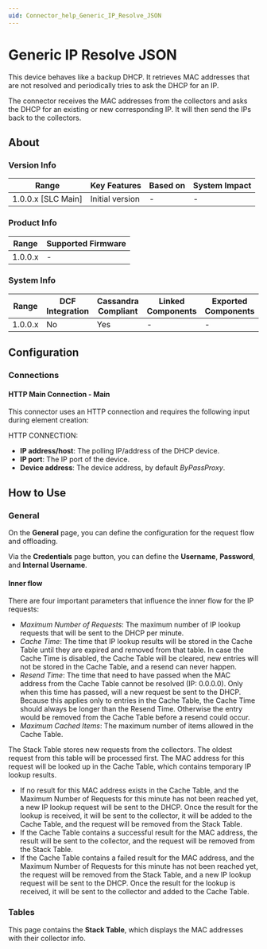 ```yaml
---
uid: Connector_help_Generic_IP_Resolve_JSON
---
```


# Generic IP Resolve JSON

This device behaves like a backup DHCP. It retrieves MAC addresses that are not resolved and periodically tries to ask the DHCP for an IP.

The connector receives the MAC addresses from the collectors and asks the DHCP for an existing or new corresponding IP. It will then send the IPs back to the collectors.

## About

### Version Info

| **Range**            | **Key Features** | **Based on** | **System Impact** |
|----------------------|------------------|--------------|-------------------|
| 1.0.0.x \[SLC Main\] | Initial version  | \-           | \-                |

### Product Info

| **Range** | **Supported Firmware** |
|-----------|------------------------|
| 1.0.0.x   | \-                     |

### System Info

| **Range** | **DCF Integration** | **Cassandra Compliant** | **Linked Components** | **Exported Components** |
|-----------|---------------------|-------------------------|-----------------------|-------------------------|
| 1.0.0.x   | No                  | Yes                     | \-                    | \-                      |

## Configuration

### Connections

#### HTTP Main Connection - Main

This connector uses an HTTP connection and requires the following input during element creation:

HTTP CONNECTION:

- **IP address/host**: The polling IP/address of the DHCP device.
- **IP port**: The IP port of the device.
- **Device address**: The device address, by default *ByPassProxy*.

## How to Use

### General

On the **General** page, you can define the configuration for the request flow and offloading.

Via the **Credentials** page button, you can define the **Username**, **Password**, and **Internal Username**.

#### Inner flow

There are four important parameters that influence the inner flow for the IP requests:

- *Maximum Number of Requests*: The maximum number of IP lookup requests that will be sent to the DHCP per minute.
- *Cache Time*: The time that IP lookup results will be stored in the Cache Table until they are expired and removed from that table. In case the Cache Time is disabled, the Cache Table will be cleared, new entries will not be stored in the Cache Table, and a resend can never happen.
- *Resend Time*: The time that need to have passed when the MAC address from the Cache Table cannot be resolved (IP: 0.0.0.0). Only when this time has passed, will a new request be sent to the DHCP. Because this applies only to entries in the Cache Table, the Cache Time should always be longer than the Resend Time. Otherwise the entry would be removed from the Cache Table before a resend could occur.
- *Maximum Cached Items*: The maximum number of items allowed in the Cache Table.

The Stack Table stores new requests from the collectors. The oldest request from this table will be processed first. The MAC address for this request will be looked up in the Cache Table, which contains temporary IP lookup results.

- If no result for this MAC address exists in the Cache Table, and the Maximum Number of Requests for this minute has not been reached yet, a new IP lookup request will be sent to the DHCP. Once the result for the lookup is received, it will be sent to the collector, it will be added to the Cache Table, and the request will be removed from the Stack Table.
- If the Cache Table contains a successful result for the MAC address, the result will be sent to the collector, and the request will be removed from the Stack Table.
- If the Cache Table contains a failed result for the MAC address, and the Maximum Number of Requests for this minute has not been reached yet, the request will be removed from the Stack Table, and a new IP lookup request will be sent to the DHCP. Once the result for the lookup is received, it will be sent to the collector and added to the Cache Table.

### Tables

This page contains the **Stack Table**, which displays the MAC addresses with their collector info.
